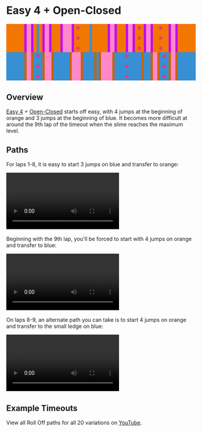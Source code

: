 # Easy 4 + Open-Closed

![Easy 4 + Open-Closed](../images/variations/easy-4-open-closed.jpg)

## Overview

[Easy 4](../rolls/easy-4.md#orange) + [Open-Closed](../rolls/closed-open-open-closed.md#blue) starts off easy, with 4 jumps at the beginning of orange and 3 jumps at the beginning of blue. It becomes more difficult at around the 9th lap of the timeout when the slime reaches the maximum level.

## Paths

For laps 1-8, it is easy to start 3 jumps on blue and transfer to orange:

<video controls>
  <source src="../../images/variations/easy-4-open-closed-lap8.mp4" type="video/mp4">
</video>

Beginning with the 9th lap, you'll be forced to start with 4 jumps on orange and transfer to blue:

<video controls>
  <source src="../../images/variations/easy-4-open-closed-lap9.mp4" type="video/mp4">
</video>

On laps 8-9, an alternate path you can take is to start 4 jumps on orange and transfer to the small ledge on blue:

<video controls>
  <source src="../../images/variations/easy-4-open-closed-alternate-path.mp4" type="video/mp4">
</video>

## Example Timeouts

View all Roll Off paths for all 20 variations on [YouTube](https://www.youtube.com/playlist?list=PLG_QNSp9ZgJLWYSNl4vY26VJCZeOQHO1F).
